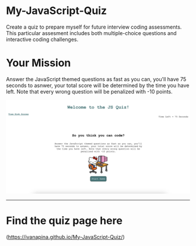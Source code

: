 # My-JavaScript-Quiz

Create a quiz to prepare myself for future interview coding assessments. This particular assesment includes both multiple-choice questions and interactive coding challenges. 

# Your Mission

Answer the JavaScript themed questions as fast as you can, you'll have 75 seconds to asnwer, your total score will be determined by the time you have left. Note that every wrong question will be penalized with -10 points.

![Quiz-Screen-Shot](/images/Screenshot%202023-05-25%20at%2010.41.29%20AM.png)

---
# Find the quiz page here

(https://ivanapina.github.io/My-JavaScript-Quiz/)